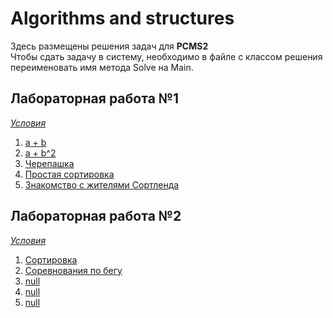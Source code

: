 # Algorithms and structures
<p>
Здесь размещены решения задач для <b>PCMS2</b> <br>
Чтобы сдать задачу в систему, необходимо в файле с классом решения переименовать имя метода Solve на Main.
</p>

## Лабораторная работа №1

*[Условия](http://neerc.ifmo.ru/teaching/disalgo/problems/problems1.pdf)*

1. [a + b](https://github.com/s4xack/AlgorithmsAndStructures/blob/master/AlgorithmsAndStructures/SimpleTasks/AplusB.cs)
2. [a + b^2](https://github.com/s4xack/AlgorithmsAndStructures/blob/master/AlgorithmsAndStructures/SimpleTasks/AplusBB.cs)
3. [Черепашка](https://github.com/s4xack/AlgorithmsAndStructures/blob/master/AlgorithmsAndStructures/SimpleTasks/Turtle.cs)
4. [Простая сортировка](https://github.com/s4xack/AlgorithmsAndStructures/blob/master/AlgorithmsAndStructures/SimpleTasks/SimpleSort.cs)
5. [Знакомство с жителями Сортленда](https://github.com/s4xack/AlgorithmsAndStructures/blob/master/AlgorithmsAndStructures/SimpleTasks/SorlLand.cs)

## Лабораторная работа №2

*[Условия](http://neerc.ifmo.ru/teaching/disalgo/problems/problems2.pdf)*

1. [Сортировка](https://github.com/s4xack/AlgorithmsAndStructures/blob/master/AlgorithmsAndStructures/SortingAlgorithms/MergeSort.cs)
2. [Соревнования по бегу](https://github.com/s4xack/AlgorithmsAndStructures/blob/master/AlgorithmsAndStructures/SortingAlgorithms/SortForRunners.cs)
3. [null]()
4. [null]()
5. [null]()
